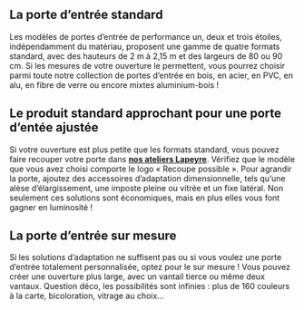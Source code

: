 ## La porte d’entrée standard
Les modèles de portes d’entrée de performance un, deux et trois étoiles, indépendamment du matériau, proposent une gamme de quatre formats standard, avec des hauteurs de 2 m à 2,15 m et des largeurs de 80 ou 90 cm.
Si les mesures de votre ouverture le permettent, vous pourrez choisir parmi toute notre collection de portes d’entrée en bois, en acier, en PVC, en alu, en fibre de verre ou encore mixtes aluminium-bois !
## Le produit standard approchant pour une porte d’entée ajustée
Si votre ouverture est plus petite que les formats standard, vous pouvez faire recouper votre porte dans [**nos ateliers Lapeyre**](/c/services/le-service-atelier). Vérifiez que le modèle que vous avez choisi comporte le logo « Recoupe possible ».
Pour agrandir la porte, ajoutez des accessoires d’adaptation dimensionnelle, tels qu’une alèse d’élargissement, une imposte pleine ou vitrée et un fixe latéral. Non seulement ces solutions sont économiques, mais en plus elles vous font gagner en luminosité !
## La porte d’entrée sur mesure
Si les solutions d’adaptation ne suffisent pas ou si vous voulez une porte d’entrée totalement personnalisée, optez pour le sur mesure ! Vous pouvez créer une ouverture plus large, avec un vantail tierce ou même deux vantaux. Question déco, les possibilités sont infinies : plus de 160 couleurs à la carte, bicoloration, vitrage au choix…
